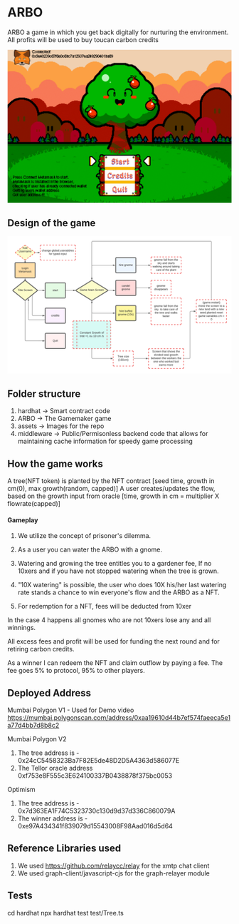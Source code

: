 # ARBO
ARBO a game in which you get back digitally for nurturing the environment. All profits will be used to buy toucan carbon credits
<p align="center">
  <img src="./assets/imgs/arbo.gif"/>
</p>

## Design of the game

<p align="center">
  <img src="./assets/imgs/Arbo_flow_en.png"/>
</p>

## Folder structure
1. hardhat -> Smart contract code
2. ARBO -> The Gamemaker game
3. assets -> Images for the repo 
4. middleware -> Public/Permisonless backend code that allows for maintaining cache information for speedy game processing 

## How the game works 
A tree(NFT token) is planted by the NFT contract [seed time, growth in cm(0), max growth(random, capped)]
A user creates/updates the flow, based on the growth input from oracle [time, growth in cm = multiplier X flowrate(capped)]
#### Gameplay
1. We utilize the concept of prisoner's dilemma.
2. As a user you can water the ARBO with a gnome.
3. Watering and growing the tree entitles you to a gardener fee, If no 10xers and if you have not stopped watering when the tree is grown.
4. "10X watering" is possible, the user who does 10X his/her last watering rate stands a chance to win everyone's flow and the ARBO as a NFT.

5. For redemption for a NFT, fees will be deducted from 10xer

In the case 4 happens all gnomes who are not 10xers lose any and all winnings.

All excess fees and profit will be used for funding the next round and for retiring carbon credits.

As a winner I can redeem the NFT and claim outflow by paying a fee. The fee goes 5% to protocol, 95% to other players.

## Deployed Address

Mumbai Polygon V1  - Used for Demo video
https://mumbai.polygonscan.com/address/0xaa19610d44b7ef574faeeca5e1a77d4bb7d8b8c2


Mumbai Polygon V2
1. The tree address is - 0x24cC5458323Ba7F82E5de48D2D5A4363d586077E
1. The Tellor oracle address  0xf753e8F555c3E624100337B0438878f375bc0053

Optimism
1. The tree address is - 0x7d363EA1F74C5323730c130d9d37d336C860079A
2. The winner address is -  0xe97A434341f839079d15543008F98Aad016d5d64

## Reference Libraries used
1. We used https://github.com/relaycc/relay for the xmtp chat client
2. We used graph-client/javascript-cjs for the graph-relayer module

## Tests
cd hardhat
npx hardhat test test/Tree.ts

